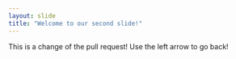 ```yaml
---
layout: slide
title: "Welcome to our second slide!"
---
```

This is a change of the pull request!
Use the left arrow to go back!
